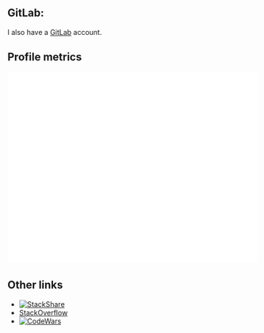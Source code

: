 ## GitLab:

I also have a [GitLab](https://gitlab.com/JaanJah) account.

## Profile metrics

<!-- Not using actively atm: ![WakaTime](/metrics.plugin.wakatime.svg) -->
![Metrics](/github-metrics.svg)

## Other links

- [![StackShare](http://img.shields.io/badge/tech-stack-0690fa.svg?style=flat)](https://stackshare.io/jaanjah/personal-stack)
- [StackOverflow](https://stackoverflow.com/users/11144073/jaan)
- [![CodeWars](https://www.codewars.com/users/jaan3/badges/micro)](https://www.codewars.com/users/jaan3)

